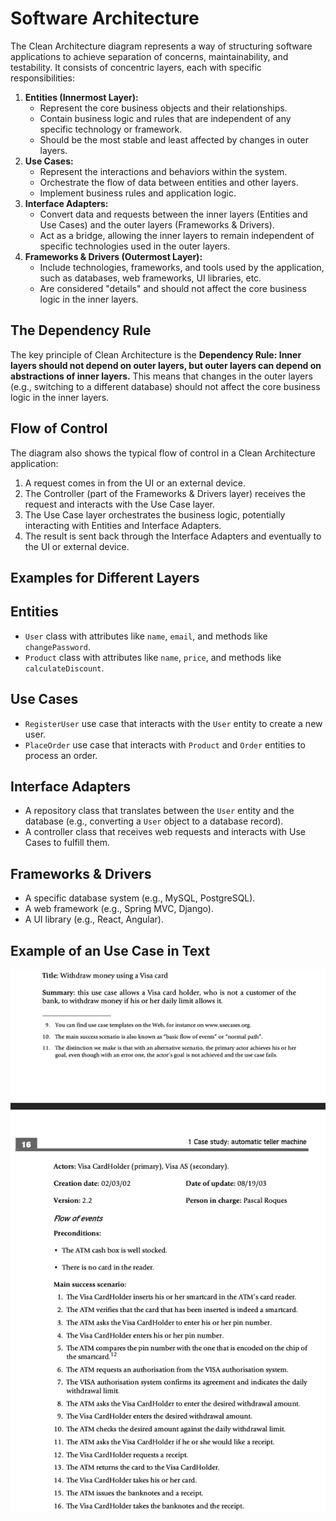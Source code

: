# Software Architecture

The Clean Architecture diagram represents a way of structuring software applications to achieve separation of concerns, maintainability, and testability. It consists of concentric layers, each with specific responsibilities:

1. **Entities (Innermost Layer):**
   * Represent the core business objects and their relationships.
   * Contain business logic and rules that are independent of any specific technology or framework.
   * Should be the most stable and least affected by changes in outer layers.
2. **Use Cases:**
   * Represent the interactions and behaviors within the system.
   * Orchestrate the flow of data between entities and other layers.
   * Implement business rules and application logic.
3. **Interface Adapters:**
   * Convert data and requests between the inner layers (Entities and Use Cases) and the outer layers (Frameworks & Drivers).
   * Act as a bridge, allowing the inner layers to remain independent of specific technologies used in the outer layers.
4. **Frameworks & Drivers (Outermost Layer):**
   * Include technologies, frameworks, and tools used by the application, such as databases, web frameworks, UI libraries, etc.
   * Are considered "details" and should not affect the core business logic in the inner layers.
  
## The Dependency Rule

The key principle of Clean Architecture is the **Dependency Rule: Inner layers should not depend on outer layers, but outer layers can depend on abstractions of inner layers.** This means that changes in the outer layers (e.g., switching to a different database) should not affect the core business logic in the inner layers.

## Flow of Control

The diagram also shows the typical flow of control in a Clean Architecture application:

1. A request comes in from the UI or an external device.
2. The Controller (part of the Frameworks & Drivers layer) receives the request and interacts with the Use Case layer.
3. The Use Case layer orchestrates the business logic, potentially interacting with Entities and Interface Adapters.
4. The result is sent back through the Interface Adapters and eventually to the UI or external device.

## **Examples for Different Layers**

## Entities

* `User` class with attributes like `name`, `email`, and methods like `changePassword`.
* `Product` class with attributes like `name`, `price`, and methods like `calculateDiscount`.

## Use Cases

* `RegisterUser` use case that interacts with the `User` entity to create a new user.
* `PlaceOrder` use case that interacts with `Product` and `Order` entities to process an order.

## Interface Adapters

* A repository class that translates between the `User` entity and the database (e.g., converting a `User` object to a database record).
* A controller class that receives web requests and interacts with Use Cases to fulfill them.

## Frameworks & Drivers

* A specific database system (e.g., MySQL, PostgreSQL).
* A web framework (e.g., Spring MVC, Django).
* A UI library (e.g., React, Angular).


## Example of an Use Case in Text

![alt text](example_of_a_use_case_text.png)